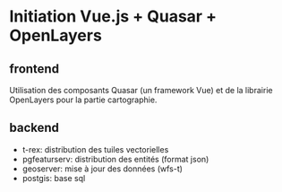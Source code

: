 # Initiation Vue.js + Quasar + OpenLayers

## frontend
Utilisation des composants Quasar (un framework Vue) et de la librairie OpenLayers pour la partie cartographie.

## backend
- t-rex: distribution des tuiles vectorielles
- pgfeaturserv: distribution des entités (format json)
- geoserver: mise à jour des données (wfs-t)
- postgis: base sql
